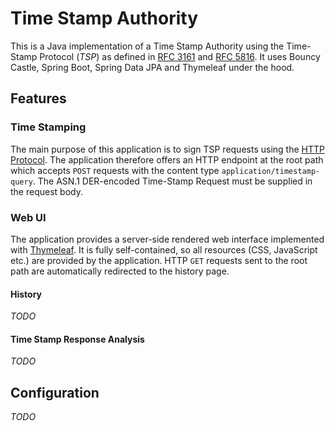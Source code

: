 # Time Stamp Authority

This is a Java implementation of a Time Stamp Authority using the Time-Stamp Protocol (_TSP_) as defined in [RFC 3161](https://tools.ietf.org/html/rfc3161) and
[RFC 5816](https://tools.ietf.org/html/rfc5816). It uses Bouncy Castle, Spring Boot, Spring Data JPA and Thymeleaf under the hood.

## Features

### Time Stamping

The main purpose of this application is to sign TSP requests using the [HTTP Protocol](https://datatracker.ietf.org/doc/html/rfc3161.html#section-3.4). The
application therefore offers an HTTP endpoint at the root path which accepts `POST` requests with the content type `application/timestamp-query`. The ASN.1
DER-encoded Time-Stamp Request must be supplied in the request body.

### Web UI

The application provides a server-side rendered web interface implemented with [Thymeleaf](https://www.thymeleaf.org/). It is fully self-contained, so all
resources (CSS, JavaScript etc.) are provided by the application. HTTP `GET` requests sent to the root path are automatically redirected to the history page.

#### History

_TODO_

#### Time Stamp Response Analysis

_TODO_

## Configuration

_TODO_
